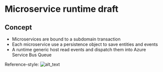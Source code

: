 # Microservice runtime draft


## Concept 
* Microservices are bound to a subdomain transaction
* Each microservice use a persistence object to save entities and events
* A runtime generic host read events and dispatch them into Azure Service Bus Queue

Reference-style:
![alt_text][concept]

[concept]: https://learningruntimestor.blob.core.windows.net/runtimedocumentation/MicroserviceConcept.png "Microservice concept"

